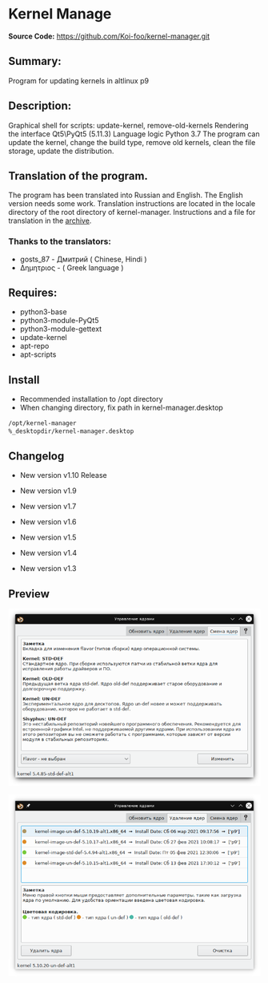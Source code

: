 # Kernel Manage

**Source Code:** https://github.com/Koi-foo/kernel-manager.git

## Summary:
Program for updating kernels in altlinux p9

## Description:
Graphical shell for scripts: update-kernel, remove-old-kernels
Rendering the interface Qt5\PyQt5 (5.11.3)
Language logic Python 3.7
The program can update the kernel, change the build type, remove old kernels, clean the file storage, update the distribution.

## Translation of the program.
The program has been translated into Russian and English. The English version needs some work. Translation instructions are located in the locale directory of the root directory of kernel-manager. Instructions and a file for translation in the [archive](https://yadi.sk/d/zk9Jsv9MPmF9wg?w=1).
### Thanks to the translators:
* gosts_87 - Дмитрий ( Chinese, Hindi )
* Δημητριος - ( Greek language )

## Requires:
* python3-base
* python3-module-PyQt5
* python3-module-gettext
* update-kernel
* apt-repo
* apt-scripts

## Install

* Recommended installation to /opt directory
* When changing directory, fix path in kernel-manager.desktop
```
/opt/kernel-manager
%_desktopdir/kernel-manager.desktop
```

## Changelog
* New version v1.10 Release

* New version v1.9

* New version v1.7

* New version v1.6

* New version v1.5

* New version v1.4

* New version v1.3

## Preview
<p align="center">
  <img src="./preview/preview-1.png" alt="Size Limit CLI" width="738">
</p>

<p align="center">
  <img src="./preview/preview-2.png" alt="Size Limit CLI" width="738">
</p>
